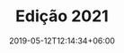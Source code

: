 ---
title: "Edição 2021"
date: 2019-05-12T12:14:34+06:00
description: "O Prêmio Cláudio Weber Abramo em sua terceira edição adotou um novo formato sem categorias, para premiar os melhores trabalhos de jornalismo de dados do país."
type: "ed21"
layout:: "list"
---